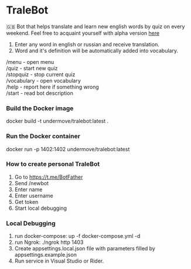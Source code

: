 # TraleBot
🇬🇧 Bot that helps translate and learn new english words by quiz on every weekend.
Feel free to acquaint yourself with alpha version [here](https://t.me/trale_bot)

1) Enter any word in english or russian and receive translation. 
2) Word and it's definition will be automatically added into vocabulary.

  /menu - open menu </br>
  /quiz - start new quiz </br>
  /stopquiz - stop current quiz </br>
  /vocabulary - open vocabulary </br>
  /help - report here if something wrong </br>
  /start - read bot description </br>

### Build the Docker image
docker build -t undermove/tralebot:latest .

### Run the Docker container
docker run -p 1402:1402 undermove/tralebot:latest

### How to create personal TraleBot
1) Go to https://t.me/BotFather
2) Send /newbot
3) Enter name
4) Enter username
5) Get token
6) Start local debugging

### Local Debugging
1) run docker-compose: up -f docker-compose.yml -d 
2) run Ngrok: ./ngrok http 1403
3) Create appsettings.local.json file with parameters filled by appsettings.example.json
4) Run service in Visual Studio or Rider.